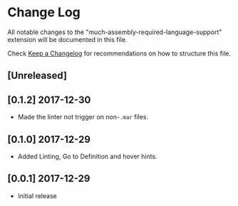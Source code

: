 # Change Log
All notable changes to the "much-assembly-required-language-support" extension will be documented in this file.

Check [Keep a Changelog](http://keepachangelog.com/) for recommendations on how to structure this file.

## [Unreleased]

## [0.1.2] 2017-12-30
- Made the linter not trigger on non-`.mar` files.

## [0.1.0] 2017-12-29
- Added Linting, Go to Definition and hover hints.

## [0.0.1] 2017-12-29
- Initial release